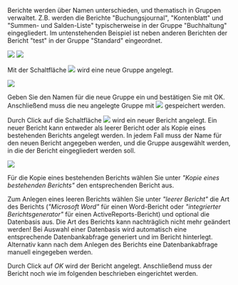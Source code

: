 Berichte werden über Namen unterschieden, und thematisch in Gruppen verwaltet. Z.B. werden die Berichte "Buchungsjournal", "Kontenblatt"
und "Summen- und Salden-Liste" typischerweise in der Gruppe "Buchhaltung" eingegliedert. Im untenstehenden Beispiel ist neben anderen Berichten
der Bericht "test" in der Gruppe "Standard" eingeordnet.

![](http://xpecto.github.io/docs/img/img023.png)
![](http://xpecto.github.io/docs/img/img181.png)

Mit der Schaltfläche
![](http://xpecto.github.io/docs/img/img182.png)
wird eine neue Gruppe angelegt.

![](http://xpecto.github.io/docs/img/img183.png)

Geben Sie den Namen für die neue Gruppe ein und bestätigen Sie mit OK. Anschließend muss die neu angelegte Gruppe mit
![](http://xpecto.github.io/docs/img/img184.png)
gespeichert werden.

Durch Click auf die Schaltfläche
![](http://xpecto.github.io/docs/img/img185.png)
wird ein neuer Bericht angelegt. Ein neuer Bericht kann entweder als leerer Bericht oder als Kopie eines bestehenden Berichts angelegt werden. In jedem
Fall muss der Name für den neuen Bericht angegeben werden, und die Gruppe ausgewählt werden, in die der Bericht eingegliedert werden soll.

![](http://xpecto.github.io/docs/img/img187.png)

Für die Kopie eines bestehenden Berichts wählen Sie unter _"Kopie eines bestehenden Berichts"_ den entsprechenden Bericht aus.

Zum Anlegen eines leeren Berichts wählen Sie unter _"leerer Bericht"_ die Art des Berichts (_"Microsoft Word"_ für
einen Word-Bericht oder _"integrierter Berichtsgenerator"_ für einen ActiveReports-Bericht) und optional die Datenbasis aus. Die Art des
Berichts kann nachträglich nicht mehr geändert werden! Bei Auswahl einer Datenbasis wird automatisch eine entsprechende Datenbankabfrage
generiert und im Bericht hinterlegt. Alternativ kann nach dem Anlegen des Berichts eine Datenbankabfrage manuell eingegeben werden.

Durch Click auf _OK_ wird der Bericht angelegt. Anschließend muss der Bericht noch wie im folgenden beschrieben eingerichtet werden.
